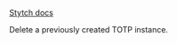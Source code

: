 [Stytch docs](https://stytch.com/docs/api/delete-user-totp)

Delete a previously created TOTP instance.
